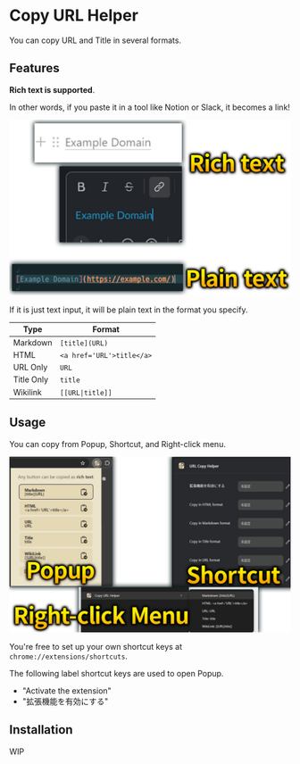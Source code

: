 # Copy URL Helper
You can copy URL and Title in several formats.

## Features
**Rich text is supported**.

In other words, if you paste it in a tool like Notion or Slack, it becomes a link!

![Rich text & plain text](./images/2type-text.jpg)

If it is just text input, it will be plain text in the format you specify.


| Type       | Format                    |
|------------|---------------------------|
| Markdown   | `[title](URL)`            |
| HTML       | `<a href='URL'>title</a>` |
| URL Only   | `URL`                     |
| Title Only | `title`                   |
| Wikilink   | `[[URL\|title]]`          |


## Usage

You can copy from Popup, Shortcut, and Right-click menu.

![usage](./images/run-3way.jpg)

You're free to set up your own shortcut keys at `chrome://extensions/shortcuts`.

The following label shortcut keys are used to open Popup.

- "Activate the extension"
- "拡張機能を有効にする"

## Installation
WIP

